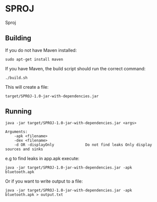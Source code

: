 # SPROJ #
Sproj

## Building ##

If you do not have Maven installed:

`sudo apt-get install maven`

If you have Maven, the build script should run the correct command:

`./build.sh`

This will create a file:

`target/SPROJ-1.0-jar-with-dependencies.jar`

## Running ##

`java -jar target/SPROJ-1.0-jar-with-dependencies.jar <args>`

	Arguments:
		-apk <filename>
		-dex <filename>
		-d OR -displayOnly 				Do not find leaks Only display sources and sinks

e.g to find leaks in app.apk execute:

	java -jar target/SPROJ-1.0-jar-with-dependencies.jar -apk bluetooth.apk

Or if you want to write output to a file:

	java -jar target/SPROJ-1.0-jar-with-dependencies.jar -apk bluetooth.apk > output.txt
